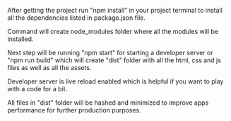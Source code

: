 After getting the project run "npm install" in your project terminal to install all the dependencies listed in package.json file.

Command will create node_modules folder where all the modules will be installed.

Next step will be running "npm start" for starting a developer server or "npm run build" which will create "dist" folder with all the html, css and js files as well as all the assets.

Developer server is live reload enabled which is helpful if you want to play with a code for a bit.

All files in "dist" folder will be hashed and minimized to improve apps performance for further production purposes.
